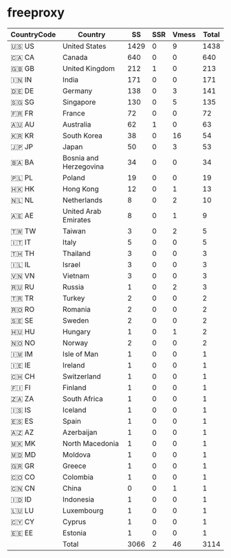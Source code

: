 # freeproxy

|CountryCode|Country|SS|SSR|Vmess|Total|
|  ----  | ----  |  ----  | ----  |  ----  | ----  |
|🇺🇸 US|United States|1429|0|9|1438|
|🇨🇦 CA|Canada|640|0|0|640|
|🇬🇧 GB|United Kingdom|212|1|0|213|
|🇮🇳 IN|India|171|0|0|171|
|🇩🇪 DE|Germany|138|0|3|141|
|🇸🇬 SG|Singapore|130|0|5|135|
|🇫🇷 FR|France|72|0|0|72|
|🇦🇺 AU|Australia|62|1|0|63|
|🇰🇷 KR|South Korea|38|0|16|54|
|🇯🇵 JP|Japan|50|0|3|53|
|🇧🇦 BA|Bosnia and Herzegovina|34|0|0|34|
|🇵🇱 PL|Poland|19|0|0|19|
|🇭🇰 HK|Hong Kong|12|0|1|13|
|🇳🇱 NL|Netherlands|8|0|2|10|
|🇦🇪 AE|United Arab Emirates|8|0|1|9|
|🇹🇼 TW|Taiwan|3|0|2|5|
|🇮🇹 IT|Italy|5|0|0|5|
|🇹🇭 TH|Thailand|3|0|0|3|
|🇮🇱 IL|Israel|3|0|0|3|
|🇻🇳 VN|Vietnam|3|0|0|3|
|🇷🇺 RU|Russia|1|0|2|3|
|🇹🇷 TR|Turkey|2|0|0|2|
|🇷🇴 RO|Romania|2|0|0|2|
|🇸🇪 SE|Sweden|2|0|0|2|
|🇭🇺 HU|Hungary|1|0|1|2|
|🇳🇴 NO|Norway|2|0|0|2|
|🇮🇲 IM|Isle of Man|1|0|0|1|
|🇮🇪 IE|Ireland|1|0|0|1|
|🇨🇭 CH|Switzerland|1|0|0|1|
|🇫🇮 FI|Finland|1|0|0|1|
|🇿🇦 ZA|South Africa|1|0|0|1|
|🇮🇸 IS|Iceland|1|0|0|1|
|🇪🇸 ES|Spain|1|0|0|1|
|🇦🇿 AZ|Azerbaijan|1|0|0|1|
|🇲🇰 MK|North Macedonia|1|0|0|1|
|🇲🇩 MD|Moldova|1|0|0|1|
|🇬🇷 GR|Greece|1|0|0|1|
|🇨🇴 CO|Colombia|1|0|0|1|
|🇨🇳 CN|China|0|0|1|1|
|🇮🇩 ID|Indonesia|1|0|0|1|
|🇱🇺 LU|Luxembourg|1|0|0|1|
|🇨🇾 CY|Cyprus|1|0|0|1|
|🇪🇪 EE|Estonia|1|0|0|1|
||Total|3066|2|46|3114|

